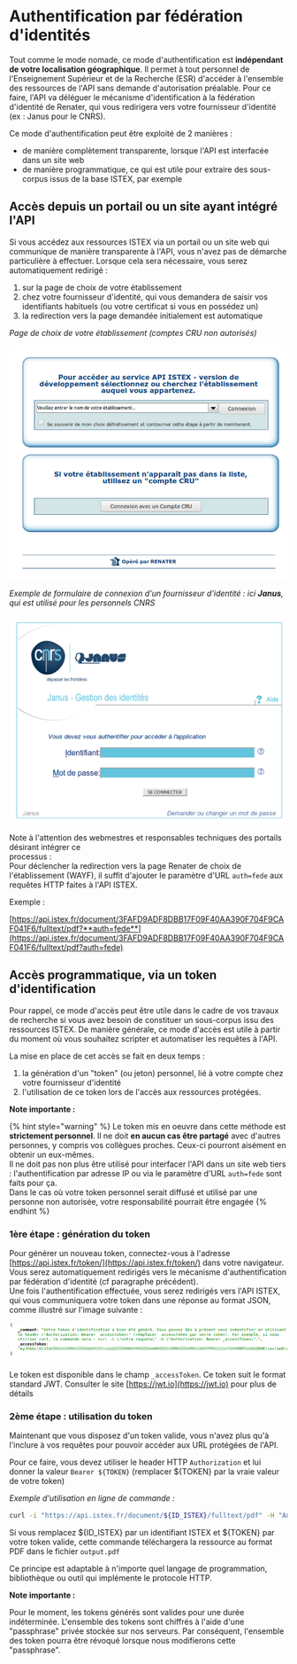 # Authentification par fédération d'identités

Tout comme le mode nomade, ce mode d'authentification est **indépendant de votre localisation géographique**. Il permet à tout personnel de l'Enseignement Supérieur et de la Recherche \(ESR\) d'accéder à l'ensemble des ressources de l'API sans demande d'autorisation préalable. Pour ce faire, l'API va déléguer le mécanisme d'identification à la fédération d'identité de Renater, qui vous redirigera vers votre fournisseur d'identité \(ex : Janus pour le CNRS\).

Ce mode d'authentification peut être exploité de 2 manières :

* de manière complètement transparente, lorsque l'API est interfacée dans un site web
* de manière programmatique, ce qui est utile pour extraire des sous-corpus issus de la base ISTEX, par exemple

## Accès depuis un portail ou un site ayant intégré l'API

Si vous accédez aux ressources ISTEX via un portail ou un site web qui communique de manière transparente à l'API, vous n'avez pas de démarche particulière à effectuer. Lorsque cela sera nécessaire, vous serez automatiquement redirigé :

1. sur la page de choix de votre établissement
2. chez votre fournisseur d'identité, qui vous demandera de saisir vos identifiants habituels \(ou votre certificat si vous en possédez un\)
3. la redirection vers la page demandée initialement est automatique

_Page de choix de votre établissement \(comptes CRU non autorisés\)_ 

![](../../.gitbook/assets/wayf.png)

_Exemple de formulaire de connexion d'un fournisseur d'identité : ici **Janus**, qui est utilisé pour les personnels CNRS_

![](../../.gitbook/assets/formjanus%20%281%29.png)

Note à l'attention des webmestres et responsables techniques des portails désirant intégrer ce  
processus :  
Pour déclencher la redirection vers la page Renater de choix de l'établissement \(WAYF\), il suffit d'ajouter le paramètre d'URL `auth=fede` aux requêtes HTTP faites à l'API ISTEX.

Exemple :

[https://api.istex.fr/document/3FAFD9ADF8DBB17F09F40AA390F704F9CAF041F6/fulltext/pdf?**auth=fede**](https://api.istex.fr/document/3FAFD9ADF8DBB17F09F40AA390F704F9CAF041F6/fulltext/pdf?auth=fede)

## Accès programmatique, via un token d'identification

Pour rappel, ce mode d'accès peut être utile dans le cadre de vos travaux de recherche si vous avez besoin de constituer un sous-corpus issu des ressources ISTEX. De manière générale, ce mode d'accès est utile à partir du moment où vous souhaitez scripter et automatiser les requêtes à l'API.

La mise en place de cet accès se fait en deux temps :

1. la génération d'un "token" \(ou jeton\) personnel, lié à votre compte chez votre fournisseur d'identité
2. l'utilisation de ce token lors de l'accès aux ressources protégées.

**Note importante :**

{% hint style="warning" %}
Le token mis en oeuvre dans cette méthode est **strictement personnel**. Il ne doit **en aucun cas être partagé** avec d'autres personnes, y compris vos collègues proches. Ceux-ci pourront aisément en obtenir un eux-mêmes.  
Il ne doit pas non plus être utilisé pour interfacer l'API dans un site web tiers : l'authentification par adresse IP ou via le paramètre d'URL `auth=fede` sont faits pour ça.  
Dans le cas où votre token personnel serait diffusé et utilisé par une personne non autorisée, votre responsabilité pourrait être engagée
{% endhint %}

### **1ère étape : génération du token**

Pour générer un nouveau token, connectez-vous à l'adresse [https://api.istex.fr/token/](https://api.istex.fr/token/) dans votre navigateur.  
Vous serez automatiquement redirigés vers le mécanisme d'authentification par fédération d'identité \(cf paragraphe précédent\).  
Une fois l'authentification effectuée, vous serez redirigés vers l'API ISTEX, qui vous communiquera votre token dans une réponse au format JSON, comme illustré sur l'image suivante :

![](../../.gitbook/assets/tokenjson.png)

Le token est disponible dans le champ `_accessToken`. Ce token suit le format standard JWT. Consulter le site [https://jwt.io](https://jwt.io) pour plus de détails

### **2ème étape : utilisation du token**

Maintenant que vous disposez d'un token valide, vous n'avez plus qu'à l'inclure à vos requêtes pour pouvoir accéder aux URL protégées de l'API.

Pour ce faire, vous devez utiliser le header HTTP `Authorization` et lui donner la valeur `Bearer ${TOKEN}` \(remplacer ${TOKEN} par la vraie valeur de votre token\)

_Exemple d'utilisation en ligne de commande :_

```bash
curl -i "https://api.istex.fr/document/${ID_ISTEX}/fulltext/pdf" -H "Authorization: Bearer ${TOKEN}" -o output.pdf
```

Si vous remplacez ${ID\_ISTEX} par un identifiant ISTEX et ${TOKEN} par votre token valide, cette commande téléchargera la ressource au format PDF dans le fichier `output.pdf`

Ce principe est adaptable à n'importe quel langage de programmation, bibliothèque ou outil qui implémente le protocole HTTP.

**Note importante :**

Pour le moment, les tokens générés sont valides pour une durée indéterminée. L'ensemble des tokens sont chiffrés à l'aide d'une "passphrase" privée stockée sur nos serveurs. Par conséquent, l'ensemble des token pourra être révoqué lorsque nous modifierons cette "passphrase".

